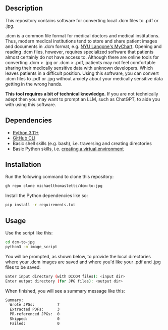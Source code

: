 ## Description

This repository contains software for converting local .dcm files to .pdf or .jpg.

.dcm is a common file format for medical doctors and medical institutions. Thus, modern medical institutions tend to store and share patient images and documents in .dcm format, e.g. [NYU Langone's MyChart](https://mychart.nyulmc.org/mychart). Opening and reading .dcm files, however, requires specialized software that patients almost certainly do not have access to. Although there are online tools for converting .dcm > .jpg or .dcm > .pdf, patients may not feel comfortable sharing their medically sensitive data with unknown developers. Which leaves patients in a difficult position. Using this software, you can convert .dcm files to .pdf or .jpg without anxiety about your medically sensitive data getting in the wrong hands.

**This tool requires a bit of technical knowledge.** If you are not technically adept then you may want to prompt an LLM, such as ChatGPT, to aide you with using this software. 

## Dependencies

- [Python 3.11+](https://www.python.org/downloads/)
- [GitHub CLI](https://cli.github.com/)
- Basic shell skills (e.g. bash), i.e. traversing and creating directories
- Basic Python skills, i.e. [creating a virtual environment](https://docs.python.org/3/library/venv.html)

## Installation

Run the following command to clone this repository:

```bash
gh repo clone michaelthomasletts/dcm-to-jpg
```

Install the Python dependencies like so:

```bash
pip install -r requirements.txt
```

## Usage

Use the script like this:

```bash
cd dcm-to-jpg
python3 -m image_script
```

You will be prompted, as shown below, to provide the local directories where your .dcm images are saved and where you'd like your .pdf and .jpg files to be saved.

```bash
Enter input directory (with DICOM files): <input dir>
Enter output directory (for JPG files): <output dir>
```

When finished, you will see a summary message like this:

```txt
Summary:
  Wrote JPGs:          7
  Extracted PDFs:      3
  PR-referenced JPGs:  0
  Skipped:             0
  Failed:              0
```
